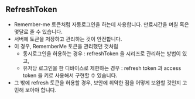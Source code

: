 ## RefreshToken

- Remember-me 토큰처럼 자동로그인을 하는데 사용합니다. 만료시간을 며칠 혹은 몇달로 줄 수 있습니다.
- 서버에 토큰을 저장하고 관리하는 것이 안전합니다.
- 이 경우, RememberMe 토큰을 관리했던 것처럼
  - 동시로그인을 허용하는 경우 : refreshToken 을 시리즈로 관리하는 방법이 있고,
  - 유저당 로그인을 한 디바이스로 제한하는 경우 : refresh token 과 access token 을 키로 사용해서 구현할 수 있습니다.
- 그 밖에 refresh 토큰을 허용할 경우, 보안에 취약한 점을 어떻게 보완할 것인지 고민해 보아야 합니다.
